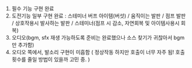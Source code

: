 1. 필수 기능 구현 완료
2. 도전기능 일부 구현 완료
 : 스테미너 버프 아이템(버섯) / 움직이는 발판 / 점프 발판 / 상호작용시 발사하는 발판 / 스테미너(점프 시 감소, 자연회복 및 아이템사용시 회복)
3. 오디오(bgm, sfx 재생 가능하도록 준비는 완료했으나 소스 찾기가 귀찮아서 bgm만 추가함)
4. 오디오 쪽에서, 발소리 구현이 미흡함 ( 정상작동 하지만 호출이 너무 자주 됨! 호출 횟수를 줄일 방법이 있을까 고민 중. )
